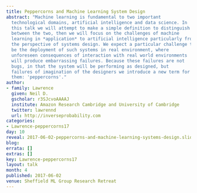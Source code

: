 ```yaml
---
title: Peppercorns and Machine Learning System Design
abstract: "Machine learning is fundamental to two important
  technological domains, artificial intelligence and data science. In
  this talk we will attempt to make a simple definition to distinguish
  between the two, then we will focus on the challenges of machine
  learning in *application* to artificial intelligence particularly from 
  the perspective of systems design. We expect a particular challenge to 
  be the deployment of such systems in real environment, where 
  unforeseen consequences of interaction with real world environments
  will produce embarrassing failures. Because these failures are not
  bugs, in that the system will be performing as designed, but
  failures of imagination of the designers we introduce a new term for
  them: 'peppercorns'." 
author:
- family: Lawrence
  given: Neil D.
  gscholar: r3SJcvoAAAAJ
  institute: Amazon Research Cambridge and University of Cambridge
  twitter: lawrennd
  url: http://inverseprobability.com
categories:
- Lawrence-peppercorns17
day: 10
reveal: 2017-06-02-peppercorns-and-machine-learning-systems-design.slides.html
blog:
errata: []
extras: []
key: Lawrence-peppercorns17
layout: talk
month: 4
published: 2017-06-02
venue: Sheffield ML Group Research Retreat
---
```

